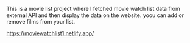 This is a movie list project where I fetched movie watch list data from        
external API and then display the data on the website. yoou can add or remove films from your list.          

https://moviewatchlist1.netlify.app/  
